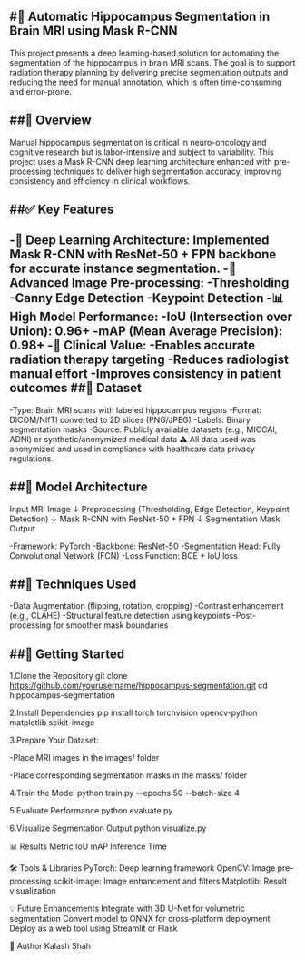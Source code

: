 #**🧠 Automatic Hippocampus Segmentation in Brain MRI using Mask R-CNN**
---

This project presents a deep learning-based solution for automating the segmentation of the hippocampus in brain MRI scans. The goal is to support radiation therapy planning by delivering precise segmentation outputs and reducing the need for manual annotation, which is often time-consuming and error-prone.

##**🧠 Overview**
---
Manual hippocampus segmentation is critical in neuro-oncology and cognitive research but is labor-intensive and subject to variability. This project uses a Mask R-CNN deep learning architecture enhanced with pre-processing techniques to deliver high segmentation accuracy, improving consistency and efficiency in clinical workflows.

##**✅ Key Features**
---
-🤖 Deep Learning Architecture: Implemented Mask R-CNN with ResNet-50 + FPN backbone for accurate instance segmentation.
-🧪 Advanced Image Pre-processing:
  -Thresholding
  -Canny Edge Detection
  -Keypoint Detection
-📊 High Model Performance:
  -IoU (Intersection over Union): 0.96+
  -mAP (Mean Average Precision): 0.98+
-🏥 Clinical Value:
  -Enables accurate radiation therapy targeting
  -Reduces radiologist manual effort
  -Improves consistency in patient outcomes
##**📂 Dataset**
---
-Type: Brain MRI scans with labeled hippocampus regions
-Format: DICOM/NIfTI converted to 2D slices (PNG/JPEG)
-Labels: Binary segmentation masks
-Source: Publicly available datasets (e.g., MICCAI, ADNI) or synthetic/anonymized medical data
⚠️ All data used was anonymized and used in compliance with healthcare data privacy regulations.

##**🧠 Model Architecture**
---
Input MRI Image ↓ Preprocessing (Thresholding, Edge Detection, Keypoint Detection) ↓ Mask R-CNN with ResNet-50 + FPN ↓ Segmentation Mask Output

-Framework: PyTorch
-Backbone: ResNet-50
-Segmentation Head: Fully Convolutional Network (FCN)
-Loss Function: BCE + IoU loss

##**🧪 Techniques Used**
---
-Data Augmentation (flipping, rotation, cropping)
-Contrast enhancement (e.g., CLAHE)
-Structural feature detection using keypoints
-Post-processing for smoother mask boundaries

##**🚀 Getting Started**
---
1.Clone the Repository git clone https://github.com/yourusername/hippocampus-segmentation.git cd hippocampus-segmentation

2.Install Dependencies pip install torch torchvision opencv-python matplotlib scikit-image

3.Prepare Your Dataset:

-Place MRI images in the images/ folder

-Place corresponding segmentation masks in the masks/ folder

4.Train the Model python train.py --epochs 50 --batch-size 4

5.Evaluate Performance python evaluate.py

6.Visualize Segmentation Output python visualize.py

📊 Results Metric IoU mAP Inference Time

🛠️ Tools & Libraries PyTorch: Deep learning framework OpenCV: Image pre-processing scikit-image: Image enhancement and filters Matplotlib: Result visualization

💡 Future Enhancements Integrate with 3D U-Net for volumetric segmentation Convert model to ONNX for cross-platform deployment Deploy as a web tool using Streamlit or Flask

👤 Author Kalash Shah
